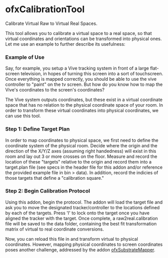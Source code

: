 # ofxCalibrationTool
Calibrate Virtual Raw to Virtual Real Spaces.

This tool allows you to calibrate a virtual space to a real space, so that virtual coordinates and orientations can be transformed into physical ones. Let me use an example to further describe its usefulness:

### Example of Use
Say, for example, you setup a Vive tracking system in front of a large flat-screen television, in hopes of turning this screen into a sort of touchscreen. Once everything is mapped correctly, you should be able to use the vive controller to "paint" on the tv screen. But how do you know how to map the Vive's coordinates to the screen's coordinates?

The Vive system outputs coordinates, but these exist in a virtual coordinate space that has no relation to the physical coordinate space of your room. In order to transform these virtual coordinates into physical coordinates, we can use this tool.

### Step 1: Define Target Plan
In order to map coordinates to physical space, we first need to define the coordinate system of the physical room. Decide where the origin and the direction of the X/Y/Z axes (assuming right handedness) will exist in this room and lay out 3 or more crosses on the floor. Measure and record the location of these "targets" relative to the origin and record them into a target.plan file (see specs in the header file for this addon and/or reference the provided example file in bin > data). In addition, record the indicies of those targets that define a "calibration square."

### Step 2: Begin Calibration Protocol
Using this addon, begin the protocol. The addon will load the target file and ask you to move the designated tracker/controller to the locations defined by each of the targets. Press 'l' to lock onto the target once you have aligned the tracker with the target. Once complete, a raw2real.calibration file will be saved to the data folder, containing the best fit transformation matrix of virtual to real coordinate conversions.

Now, you can reload this file in and transform virtual to physical coordinates. However, mapping physical coordinates to screen coordinates poses another challenge, addressed by the addon [ofxSubstrateMapper](https://github.com/bensnell/ofxSubstrateMapper).
